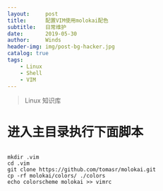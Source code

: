 ```yaml
---
layout:     post
title:      配置VIM使用molokai配色
subtitle:   日常维护
date:       2019-05-30
author:     Winds
header-img: img/post-bg-hacker.jpg
catalog: true
tags:
    - Linux
    - Shell
    - VIM
---
```


>Linux 知识库

# 进入主目录执行下面脚本

```shell

mkdir .vim
cd .vim
git clone https://github.com/tomasr/molokai.git
cp -rf molokai/colors/ ./colors
echo colorscheme molokai >> vimrc

```